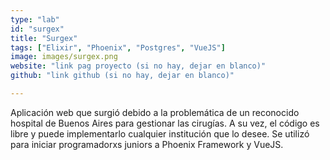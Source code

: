 ```yaml
---
type: "lab"
id: "surgex"
title: "Surgex"
tags: ["Elixir", "Phoenix", "Postgres", "VueJS"]
image: images/surgex.png
website: "link pag proyecto (si no hay, dejar en blanco)"
github: "link github (si no hay, dejar en blanco)"

---
```


Aplicación web que surgió debido a la problemática de un reconocido hospital de Buenos Aires para gestionar las cirugías. A su vez, el código es libre y puede implementarlo cualquier institución que lo desee.
Se utilizó para iniciar programadorxs juniors a Phoenix Framework y VueJS.